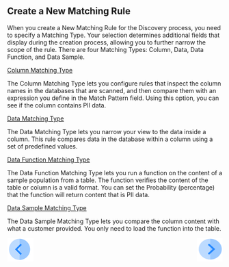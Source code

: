 ## Create a New Matching Rule

When you create a New Matching Rule for the Discovery process, you need to specify a Matching Type. Your selection determines additional fields that display during the creation process, allowing you to further narrow the scope of the rule. There are four Matching Types: Column, Data, Data Function, and Data Sample.

[Column Matching Type](03_03_02_Discovery_NewMatchingRule_Column.md)

The Column Matching Type lets you configure rules that inspect the column names in the databases that are scanned, and then compare them with an expression you define in the Match Pattern field. Using this option, you can see if the column contains PII data.

[Data Matching Type](03_03_03_Discovery_NewMatchingRule_Data.md)

The Data Matching Type lets you narrow your view to the data inside a column. This rule compares data in the database within a column using a set of predefined values.

[Data Function Matching Type](03_03_04_Discovery_NewMatchingRule_DataFunction.md)

The Data Function Matching Type lets you run a function on the content of a sample population from a table. The function verifies the content of the table or column is a valid format. You can set the Probability (percentage) that the function will return content that is PII data.

[Data Sample Matching Type](03_03_05_Discovery_NewMatchingRule_DataSample.md)

The Data Sample Matching Type lets you compare the column content with what a customer provided. You only need to load the function into the table.



[![Previous](../images/Previous.png)]( 03_02_Discovery_Login.md)[<img align="right" width="60" height="54" src="../images/Next.png">](03_03_02_Discovery_NewMatchingRule_Column.md)
